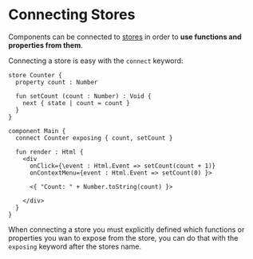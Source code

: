 # Connecting Stores

Components can be connected to [stores](../store.md) in order to **use functions and properties from them**. 

Connecting a store is easy with the `connect` keyword:

```text
store Counter {
  property count : Number 
  
  fun setCount (count : Number) : Void {
    next { state | count = count }
  }
}

component Main {
  connect Counter exposing { count, setCount }
  
  fun render : Html {
    <div 
      onClick={\event : Html.Event => setCount(count + 1)}
      onContextMenu={event : Html.Event => setCount(0) }>
      
      <{ "Count: " + Number.toString(count) }>
      
    </div>
  }
}
```

When connecting  a store you must explicitly defined which functions or properties you wan to expose from the store, you can do that with the `exposing` keyword after the stores name.

